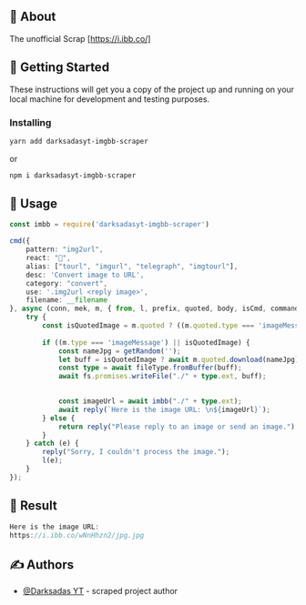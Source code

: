 ## 🧐 About <a name = "about"></a>

The unofficial Scrap [https://i.ibb.co/]

## 🏁 Getting Started <a name = "getting_started"></a>

These instructions will get you a copy of the project up and running on your local machine for development and testing purposes.

### Installing


```sh
yarn add darksadasyt-imgbb-scraper
```

or

```sh
npm i darksadasyt-imgbb-scraper
```

## 🍟 Usage <a name="usage"></a>

```ts
const imbb = require('darksadasyt-imgbb-scraper')

cmd({
    pattern: "img2url",
    react: "🔗",
    alias: ["tourl", "imgurl", "telegraph", "imgtourl"],
    desc: 'Convert image to URL',
    category: "convert",
    use: '.img2url <reply image>',
    filename: __filename
}, async (conn, mek, m, { from, l, prefix, quoted, body, isCmd, command, args, q, isGroup, sender, senderNumber, botNumber2, botNumber, pushname, isMe, isOwner, groupMetadata, groupName, participants, groupAdmins, isBotAdmins, isAdmins, reply }) => {
    try {
        const isQuotedImage = m.quoted ? ((m.quoted.type === 'imageMessage') || (m.quoted.type === 'viewOnceMessage' && m.quoted.msg.type === 'imageMessage')) : false;
        
        if ((m.type === 'imageMessage') || isQuotedImage) {
            const nameJpg = getRandom('');
            let buff = isQuotedImage ? await m.quoted.download(nameJpg) : await m.download(nameJpg);
            const type = await fileType.fromBuffer(buff);
            await fs.promises.writeFile("./" + type.ext, buff);

          
            const imageUrl = await imbb("./" + type.ext);
            await reply(`Here is the image URL: \n${imageUrl}`);
        } else {
            return reply("Please reply to an image or send an image.");
        }
    } catch (e) {
        reply("Sorry, I couldn't process the image.");
        l(e);
    }
});
```
## 💃 Result
```ts
Here is the image URL: 
https://i.ibb.co/wNnHhzn2/jpg.jpg
```


## ✍️ Authors <a name = "authors"></a>

- [@Darksadas YT](https://github.com/THEMISADAS2007) - scraped project author


